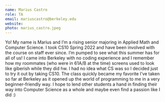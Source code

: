 ```yaml
---
name: Marius Castro
role: TA
email: mariuscastro@berkeley.edu
website:
photo: marius_castro.jpeg
---
```

Yo! My name is Marius and I’m a rising senior majoring in Applied Math and Computer Science. I took CS10 Spring 2022 and have been involved with the course on staff ever since. I’m pumped to see what this summer has for all of us! I came into Berkeley with no coding experience and I remember how my roommates (who were in 61A/B at the time) screens used to look like giberish while they did hw. I had no idea what CS was so I decided just to try it out by taking CS10. The class quickly became my favorite I’ve taken so far at Berkeley as it opened up the world of programming to me in a very beginner-friendly way. I hope to lend other students a hand in finding their way into Computer Science as a whole and maybe even find a passion like I did :)